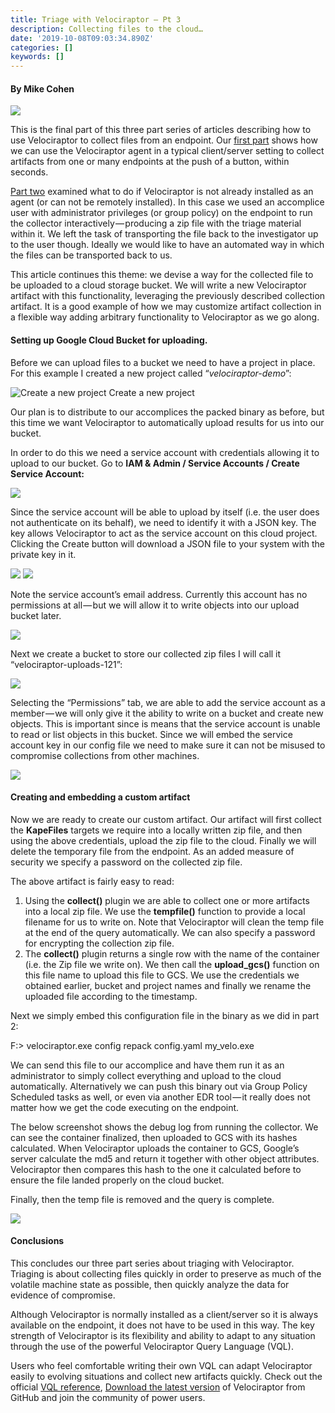 ```yaml
---
title: Triage with Velociraptor — Pt 3
description: Collecting files to the cloud…
date: '2019-10-08T09:03:34.890Z'
categories: []
keywords: []
---
```


#### By Mike Cohen

![](../../img/1__AN0KYVpqc581I2OYcKQ0zg.jpeg)

This is the final part of this three part series of articles describing how to use Velociraptor to collect files from an endpoint. Our [first part](https://medium.com/@mike_89870/triage-with-velociraptor-pt-1-253f57ce96c0) shows how we can use the Velociraptor agent in a typical client/server setting to collect artifacts from one or many endpoints at the push of a button, within seconds.

[Part two](https://medium.com/@mike_89870/triage-with-velociraptor-pt-2-d0f79066ca0e) examined what to do if Velociraptor is not already installed as an agent (or can not be remotely installed). In this case we used an accomplice user with administrator privileges (or group policy) on the endpoint to run the collector interactively — producing a zip file with the triage material within it. We left the task of transporting the file back to the investigator up to the user though. Ideally we would like to have an automated way in which the files can be transported back to us.

This article continues this theme: we devise a way for the collected file to be uploaded to a cloud storage bucket. We will write a new Velociraptor artifact with this functionality, leveraging the previously described collection artifact. It is a good example of how we may customize artifact collection in a flexible way adding arbitrary functionality to Velociraptor as we go along.

#### Setting up Google Cloud Bucket for uploading.

Before we can upload files to a bucket we need to have a project in place. For this example I created a new project called “_velociraptor-demo_”:

![Create a new project](../../img/1__1DXiwQ4__gqzaYMZKSMxAfg.png)
Create a new project

Our plan is to distribute to our accomplices the packed binary as before, but this time we want Velociraptor to automatically upload results for us into our bucket.

In order to do this we need a service account with credentials allowing it to upload to our bucket. Go to **IAM & Admin / Service Accounts / Create Service Account:**

![](../../img/1__ZG9riz0ViCT8PgILXHuU7Q.png)

Since the service account will be able to upload by itself (i.e. the user does not authenticate on its behalf), we need to identify it with a JSON key. The key allows Velociraptor to act as the service account on this cloud project. Clicking the Create button will download a JSON file to your system with the private key in it.

![](../../img/1__rsKWeCDPrO9AffAuG2k__rA.png)
![](../../img/1__qGr13ir9qftvzxJUoM5D6A.png)

Note the service account’s email address. Currently this account has no permissions at all — but we will allow it to write objects into our upload bucket later.

![](../../img/1__EhghHAfmjbZFU2vhiPvhYA.png)

Next we create a bucket to store our collected zip files I will call it “velociraptor-uploads-121”:

![](../../img/1__ehJ3qfAiaUMNPXoy4mUhEg.png)

Selecting the “Permissions” tab, we are able to add the service account as a member — we will only give it the ability to write on a bucket and create new objects. This is important since is means that the service account is unable to read or list objects in this bucket. Since we will embed the service account key in our config file we need to make sure it can not be misused to compromise collections from other machines.

![](../../img/1__vzszs0OjRzdqMRlXbesuNw.png)

#### Creating and embedding a custom artifact

Now we are ready to create our custom artifact. Our artifact will first collect the **KapeFiles** targets we require into a locally written zip file, and then using the above credentials, upload the zip file to the cloud. Finally we will delete the temporary file from the endpoint. As an added measure of security we specify a password on the collected zip file.

<script src="https://gist.github.com/scudette/4eea88eb780af37c676b304168b3ffef.js" charset="utf-8"></script>

The above artifact is fairly easy to read:

1.  Using the **collect()** plugin we are able to collect one or more artifacts into a local zip file. We use the **tempfile()** function to provide a local filename for us to write on. Note that Velociraptor will clean the temp file at the end of the query automatically. We can also specify a password for encrypting the collection zip file.
2.  The **collect()** plugin returns a single row with the name of the container (i.e. the Zip file we write on). We then call the **upload\_gcs()** function on this file name to upload this file to GCS. We use the credentials we obtained earlier, bucket and project names and finally we rename the uploaded file according to the timestamp.

Next we simply embed this configuration file in the binary as we did in part 2:

F:> velociraptor.exe config repack config.yaml my\_velo.exe

We can send this file to our accomplice and have them run it as an administrator to simply collect everything and upload to the cloud automatically. Alternatively we can push this binary out via Group Policy Scheduled tasks as well, or even via another EDR tool — it really does not matter how we get the code executing on the endpoint.

The below screenshot shows the debug log from running the collector. We can see the container finalized, then uploaded to GCS with its hashes calculated. When Velociraptor uploads the container to GCS, Google’s server calculate the md5 and return it together with other object attributes. Velociraptor then compares this hash to the one it calculated before to ensure the file landed properly on the cloud bucket.

Finally, then the temp file is removed and the query is complete.

![](../../img/1__PxNDr9zbvyzf__LgecPp__MQ.png)

#### Conclusions

This concludes our three part series about triaging with Velociraptor. Triaging is about collecting files quickly in order to preserve as much of the volatile machine state as possible, then quickly analyze the data for evidence of compromise.

Although Velociraptor is normally installed as a client/server so it is always available on the endpoint, it does not have to be used in this way. The key strength of Velociraptor is its flexibility and ability to adapt to any situation through the use of the powerful Velociraptor Query Language (VQL).

Users who feel comfortable writing their own VQL can adapt Velociraptor easily to evolving situations and collect new artifacts quickly. Check out the official [VQL reference](https://www.velocidex.com/docs/vql_reference/), [Download the latest version](https://github.com/Velocidex/velociraptor) of Velociraptor from GitHub and join the community of power users.
